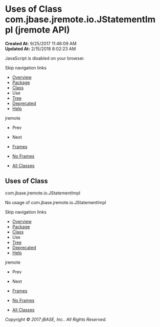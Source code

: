 # Uses of Class com.jbase.jremote.io.JStatementImpl (jremote   API)

**Created At:** 9/25/2017 11:46:09 AM  
**Updated At:** 2/15/2018 8:02:23 AM  

<!--<br>    try {<br>        if (location.href.indexOf('is-external=true') == -1) {<br>            parent.document.title="Uses of Class com.jbase.jremote.io.JStatementImpl (jremote   API)";<br>        }<br>    }<br>    catch(err) {<br>    }<br>//-->
JavaScript is disabled on your browser.

Skip navigation links

- [Overview](../../../../../overview-summary.html)
- [Package](/39250-io/com_jbase_jremote_io_package-summary)
- [Class](/39250-io/com_jbase_jremote_io_jstatementimpl "class in com.jbase.jremote.io")
- Use
- [Tree](/39250-io/com_jbase_jremote_io_package-tree)
- [Deprecated](../../../../../deprecated-list.html)
- [Help](../../../../../help-doc.html)


jremote <br>

- Prev
- Next


- [Frames](../../../../../index.html?com/jbase/jremote/io/class-use//39253-class-use/com_jbase_jremote_io_class-use_JStatementImpl)
- [No Frames](/39253-class-use/com_jbase_jremote_io_class-use_JStatementImpl)


- [All Classes](../../../../../allclasses-noframe.html)


<!--<br>  allClassesLink = document.getElementById("allclasses\_navbar\_top");<br>  if(window==top) {<br>    allClassesLink.style.display = "block";<br>  }<br>  else {<br>    allClassesLink.style.display = "none";<br>  }<br>  //-->

## Uses of Class
com.jbase.jremote.io.JStatementImpl

No usage of com.jbase.jremote.io.JStatementImpl

Skip navigation links

- [Overview](../../../../../overview-summary.html)
- [Package](/39250-io/com_jbase_jremote_io_package-summary)
- [Class](/39250-io/com_jbase_jremote_io_jstatementimpl "class in com.jbase.jremote.io")
- Use
- [Tree](/39250-io/com_jbase_jremote_io_package-tree)
- [Deprecated](../../../../../deprecated-list.html)
- [Help](../../../../../help-doc.html)


jremote <br>

- Prev
- Next


- [Frames](../../../../../index.html?com/jbase/jremote/io/class-use//39253-class-use/com_jbase_jremote_io_class-use_JStatementImpl)
- [No Frames](/39253-class-use/com_jbase_jremote_io_class-use_JStatementImpl)


- [All Classes](../../../../../allclasses-noframe.html)


<!--<br>  allClassesLink = document.getElementById("allclasses\_navbar\_bottom");<br>  if(window==top) {<br>    allClassesLink.style.display = "block";<br>  }<br>  else {<br>    allClassesLink.style.display = "none";<br>  }<br>  //-->

*Copyright © 2017 jBASE, Inc.. All Rights Reserved.*
